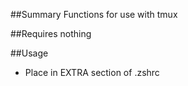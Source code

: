 ##Summary
Functions for use with tmux

##Requires
nothing

##Usage
* Place in EXTRA section of .zshrc

